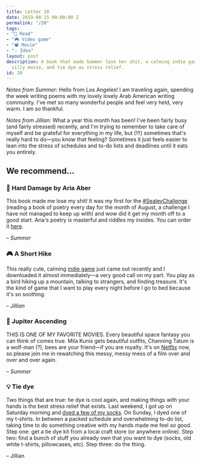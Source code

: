 ```yaml
---
title: Letter 20
date: 2019-08-15 00:00:00 Z
permalink: "/20"
tags:
- "📖 Read"
- "🎮 Video game"
- "📽️ Movie"
- "💡 Idea"
layout: post
description: A book that made Summer lose her shit, a calming indie game, a messy,
  silly movie, and tie dye as stress relief.
id: 20
---
```


_Notes from Summer_: Hello from Los Angeles! I am traveling again, spending the week writing poems with my lovely lovely Arab American writing community. I've met so many wonderful people and feel very held, very warm. I am so thankful.

_Notes from Jillian_: What a year this month has been! I've been fairly busy (and fairly stressed) recently, and I'm trying to remember to take care of myself and be grateful for everything in my life, but (!!!) sometimes that's really hard to do—you know that feeling? Sometimes it just feels easier to lean into the stress of schedules and to-do lists and deadlines until it eats you entirely.

## We recommend...

### 📖 Hard Damage by Aria Aber

This book made me lose my shit! It was my first for the [#SealeyChallenge](https://twitter.com/hashtag/sealeychallenge) (reading a book of poetry every day for the month of August, a challenge I have not managed to keep up with) and wow did it get my month off to a good start. Aria's poetry is masterful and riddles my insides. You can order it [here](https://www.nebraskapress.unl.edu/university-of-nebraska-press/9781496215703/).

– _Summer_

### 🎮 A Short Hike

This really cute, calming [indie game](http://ashorthike.com/) just came out recently and I downloaded it almost immediately—a very good call on my part. You play as a bird hiking up a mountain, talking to strangers, and finding treasure. It's the kind of game that I want to play every night before I go to bed because it's so soothing.

– _Jillian_

### 🎥 Jupiter Ascending

THIS IS ONE OF MY FAVORITE MOVIES. Every beautiful space fantasy you can think of comes true. Mila Kunis gets beautiful outfits, Channing Tatum is a wolf-man (?), bees are your friend—if you are royalty. It's on [Netflix](https://www.netflix.com/bl/title/70301367) now, so please join me in rewatching this messy, messy mess of a film over and over and over again.

– _Summer_

### 💡 Tie dye

Two things that are true: tie dye is cool again, and making things with your hands is the best stress relief that exists. Last weekend, I got up on Saturday morning and [dyed a few of my socks](https://www.instagram.com/p/B1B2_jJlL7R/). On Sunday, I dyed one of my t-shirts. In between a packed schedule and overwhelming to-do list, taking time to do something creative with my hands made me feel _so_ good. Step one: get a tie dye kit from a local craft store (or anywhere online). Step two: find a bunch of stuff you already own that you want to dye (socks, old white t-shirts, pillowcases, etc). Step three: do the thing.

– Jillian
